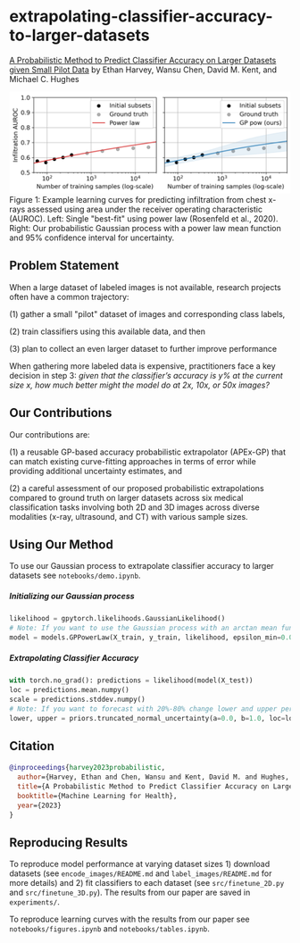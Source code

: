 # extrapolating-classifier-accuracy-to-larger-datasets

[A Probabilistic Method to Predict Classifier Accuracy on Larger Datasets given Small Pilot Data](https://arxiv.org/abs/2311.18025) by Ethan Harvey, Wansu Chen, David M. Kent, and Michael C. Hughes

![Figure 1](./motivation.png)
Figure 1: Example learning curves for predicting infiltration from chest x-rays assessed using area under the receiver operating characteristic (AUROC). Left: Single "best-fit" using power law (Rosenfeld et al., 2020). Right: Our probabilistic Gaussian process with a power law mean function and 95% confidence interval for uncertainty.

## Problem Statement

When a large dataset of labeled images is not available, research projects often have a common trajectory:

(1) gather a small "pilot" dataset of images and corresponding class labels,

(2) train classifiers using this available data, and then

(3) plan to collect an even larger dataset to further improve performance

When gathering more labeled data is expensive, practitioners face a key decision in step 3: *given that the classifier’s accuracy is y% at the current size x, how much better might the model do at 2x, 10x, or 50x images?*

## Our Contributions

Our contributions are:

(1) a reusable GP-based accuracy probabilistic extrapolator (APEx-GP) that can match existing curve-fitting approaches in terms of error while providing additional uncertainty estimates, and 

(2) a careful assessment of our proposed probabilistic extrapolations compared to ground truth on larger datasets across six medical classification tasks involving both 2D and 3D images across diverse modalities (x-ray, ultrasound, and CT) with various sample sizes.

## Using Our Method

To use our Gaussian process to extrapolate classifier accuracy to larger datasets see `notebooks/demo.ipynb`.

##### Initializing our Gaussian process

```python
likelihood = gpytorch.likelihoods.GaussianLikelihood()
# Note: If you want to use the Gaussian process with an arctan mean function use models.GPArctan() instead.
model = models.GPPowerLaw(X_train, y_train, likelihood, epsilon_min=0.05, with_priors=True)
```

##### Extrapolating Classifier Accuracy

```python
with torch.no_grad(): predictions = likelihood(model(X_test))
loc = predictions.mean.numpy()
scale = predictions.stddev.numpy()
# Note: If you want to forecast with 20%-80% change lower and upper percentile.
lower, upper = priors.truncated_normal_uncertainty(a=0.0, b=1.0, loc=loc, scale=scale, lower_percentile=0.025, upper_percentile=0.975) 
```

## Citation

```bibtex
@inproceedings{harvey2023probabilistic,
  author={Harvey, Ethan and Chen, Wansu and Kent, David M. and Hughes, Michael C.},
  title={A Probabilistic Method to Predict Classifier Accuracy on Larger Datasets given Small Pilot Data},
  booktitle={Machine Learning for Health},
  year={2023}
}
```

## Reproducing Results

To reproduce model performance at varying dataset sizes 1) download datasets (see `encode_images/README.md` and `label_images/README.md` for more details) and 2) fit classifiers to each dataset (see `src/finetune_2D.py` and `src/finetune_3D.py`). The results from our paper are saved in `experiments/`.

To reproduce learning curves with the results from our paper see `notebooks/figures.ipynb` and `notebooks/tables.ipynb`.
